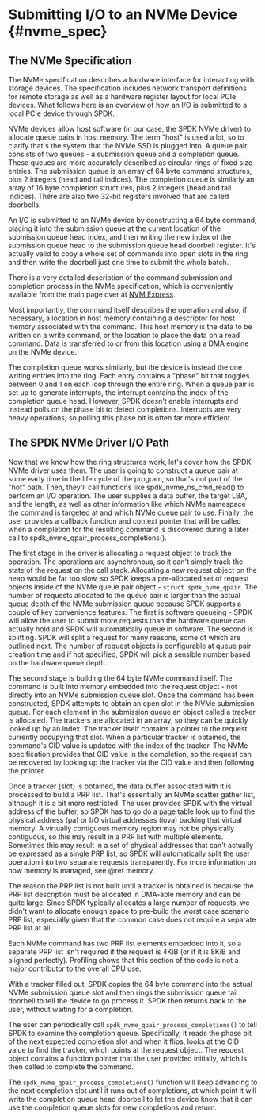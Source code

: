 # Submitting I/O to an NVMe Device {#nvme_spec}

## The NVMe Specification

The NVMe specification describes a hardware interface for interacting with
storage devices. The specification includes network transport definitions for
remote storage as well as a hardware register layout for local PCIe devices.
What follows here is an overview of how an I/O is submitted to a local PCIe
device through SPDK.

NVMe devices allow host software (in our case, the SPDK NVMe driver) to allocate
queue pairs in host memory. The term "host" is used a lot, so to clarify that's
the system that the NVMe SSD is plugged into. A queue pair consists of two
queues - a submission queue and a completion queue. These queues are more
accurately described as circular rings of fixed size entries. The submission
queue is an array of 64 byte command structures, plus 2 integers (head and tail
indices). The completion queue is similarly an array of 16 byte completion
structures, plus 2 integers (head and tail indices). There are also two 32-bit
registers involved that are called doorbells.

An I/O is submitted to an NVMe device by constructing a 64 byte command, placing
it into the submission queue at the current location of the submission queue
head index, and then writing the new index of the submission queue head to the
submission queue head doorbell register. It's actually valid to copy a whole set
of commands into open slots in the ring and then write the doorbell just one
time to submit the whole batch.

There is a very detailed description of the command submission and completion
process in the NVMe specification, which is conveniently available from the main
page over at [NVM Express](https://nvmexpress.org).

Most importantly, the command itself describes the operation and also, if
necessary, a location in host memory containing a descriptor for host memory
associated with the command. This host memory is the data to be written on a
write command, or the location to place the data on a read command. Data is
transferred to or from this location using a DMA engine on the NVMe device.

The completion queue works similarly, but the device is instead the one writing
entries into the ring. Each entry contains a "phase" bit that toggles between 0
and 1 on each loop through the entire ring. When a queue pair is set up to
generate interrupts, the interrupt contains the index of the completion queue
head. However, SPDK doesn't enable interrupts and instead polls on the phase
bit to detect completions. Interrupts are very heavy operations, so polling this
phase bit is often far more efficient.

## The SPDK NVMe Driver I/O Path

Now that we know how the ring structures work, let's cover how the SPDK NVMe
driver uses them. The user is going to construct a queue pair at some early time
in the life cycle of the program, so that's not part of the "hot" path. Then,
they'll call functions like spdk_nvme_ns_cmd_read() to perform an I/O operation.
The user supplies a data buffer, the target LBA, and the length, as well as
other information like which NVMe namespace the command is targeted at and which
NVMe queue pair to use. Finally, the user provides a callback function and
context pointer that will be called when a completion for the resulting command
is discovered during a later call to spdk_nvme_qpair_process_completions().

The first stage in the driver is allocating a request object to track the operation. The
operations are asynchronous, so it can't simply track the state of the request
on the call stack. Allocating a new request object on the heap would be far too
slow, so SPDK keeps a pre-allocated set of request objects inside of the NVMe
queue pair object - `struct spdk_nvme_qpair`. The number of requests allocated to
the queue pair is larger than the actual queue depth of the NVMe submission
queue because SPDK supports a couple of key convenience features. The first is
software queueing - SPDK will allow the user to submit more requests than the
hardware queue can actually hold and SPDK will automatically queue in software.
The second is splitting. SPDK will split a request for many reasons, some of
which are outlined next. The number of request objects is configurable at queue
pair creation time and if not specified, SPDK will pick a sensible number based
on the hardware queue depth.

The second stage is building the 64 byte NVMe command itself. The command is
built into memory embedded into the request object - not directly into an NVMe
submission queue slot. Once the command has been constructed, SPDK attempts to
obtain an open slot in the NVMe submission queue. For each element in the
submission queue an object called a tracker is allocated. The trackers are
allocated in an array, so they can be quickly looked up by an index. The tracker
itself contains a pointer to the request currently occupying that slot. When a
particular tracker is obtained, the command's CID value is updated with the
index of the tracker. The NVMe specification provides that CID value in the
completion, so the request can be recovered by looking up the tracker via the
CID value and then following the pointer.

Once a tracker (slot) is obtained, the data buffer associated with it is
processed to build a PRP list. That's essentially an NVMe scatter gather list,
although it is a bit more restricted. The user provides SPDK with the virtual
address of the buffer, so SPDK has to go do a page table look up to find the
physical address (pa) or I/O virtual addresses (iova) backing that virtual
memory. A virtually contiguous memory region may not be physically contiguous,
so this may result in a PRP list with multiple elements. Sometimes this may
result in a set of physical addresses that can't actually be expressed as a
single PRP list, so SPDK will automatically split the user operation into two
separate requests transparently. For more information on how memory is managed,
see @ref memory.

The reason the PRP list is not built until a tracker is obtained is because the
PRP list description must be allocated in DMA-able memory and can be quite
large. Since SPDK typically allocates a large number of requests, we didn't want
to allocate enough space to pre-build the worst case scenario PRP list,
especially given that the common case does not require a separate PRP list at
all.

Each NVMe command has two PRP list elements embedded into it, so a separate PRP
list isn't required if the request is 4KiB (or if it is 8KiB and aligned
perfectly). Profiling shows that this section of the code is not a major
contributor to the overall CPU use.

With a tracker filled out, SPDK copies the 64 byte command into the actual NVMe
submission queue slot and then rings the submission queue tail doorbell to tell
the device to go process it. SPDK then returns back to the user, without waiting
for a completion.

The user can periodically call `spdk_nvme_qpair_process_completions()` to tell
SPDK to examine the completion queue. Specifically, it reads the phase bit of
the next expected completion slot and when it flips, looks at the CID value to
find the tracker, which points at the request object. The request object
contains a function pointer that the user provided initially, which is then
called to complete the command.

The `spdk_nvme_qpair_process_completions()` function will keep advancing to the
next completion slot until it runs out of completions, at which point it will
write the completion queue head doorbell to let the device know that it can use
the completion queue slots for new completions and return.
